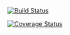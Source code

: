 [![Build Status](https://travis-ci.org/agiliq/django-djikiki.png?branch=master)](https://travis-ci.org/agiliq/django-djikiki)

[![Coverage Status](https://coveralls.io/repos/agiliq/django-djikiki/badge.png?branch=master)](https://coveralls.io/r/agiliq/django-djikiki?branch=master)